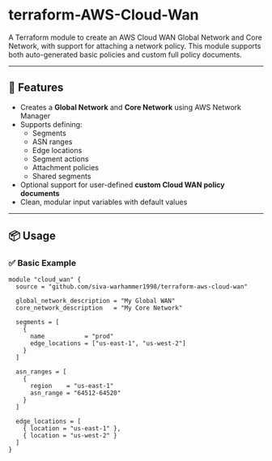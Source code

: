 # terraform-AWS-Cloud-Wan

A Terraform module to create an AWS Cloud WAN Global Network and Core Network, with support for attaching a network policy. This module supports both auto-generated basic policies and custom full policy documents.

---

## 🚀 Features

- Creates a **Global Network** and **Core Network** using AWS Network Manager
- Supports defining:
  - Segments
  - ASN ranges
  - Edge locations
  - Segment actions
  - Attachment policies
  - Shared segments
- Optional support for user-defined **custom Cloud WAN policy documents**
- Clean, modular input variables with default values

---

## 📦 Usage

### ✅ Basic Example

```hcl
module "cloud_wan" {
  source = "github.com/siva-warhammer1998/terraform-aws-cloud-wan"

  global_network_description = "My Global WAN"
  core_network_description   = "My Core Network"

  segments = [
    {
      name           = "prod"
      edge_locations = ["us-east-1", "us-west-2"]
    }
  ]

  asn_ranges = [
    {
      region    = "us-east-1"
      asn_range = "64512-64520"
    }
  ]

  edge_locations = [
    { location = "us-east-1" },
    { location = "us-west-2" }
  ]
}
```